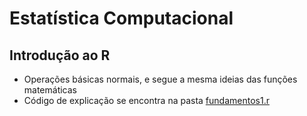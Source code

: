 # Estatística Computacional

## Introdução ao R

- Operações básicas normais, e segue a mesma ideias das funções matemáticas
- Código de explicação se encontra na pasta [fundamentos1.r](linguagem-r/introduction/)
